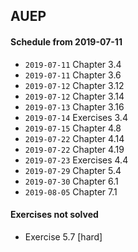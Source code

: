 ## AUEP

#### Schedule from 2019-07-11

- `2019-07-11` Chapter 3.4
- `2019-07-11` Chapter 3.6
- `2019-07-12` Chapter 3.12
- `2019-07-12` Chapter 3.14
- `2019-07-13` Chapter 3.16
- `2019-07-14` Exercises 3.4
- `2019-07-15` Chapter 4.8
- `2019-07-22` Chapter 4.14
- `2019-07-22` Chapter 4.19
- `2019-07-23` Exercises 4.4
- `2019-07-29` Chapter 5.4
- `2019-07-30` Chapter 6.1
- `2019-08-05` Chapter 7.1

#### Exercises not solved

- Exercise 5.7 [hard]

